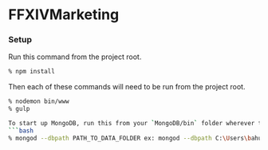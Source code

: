 # FFXIVMarketing

### Setup

Run this command from the project root.
```bash
% npm install
```

Then each of these commands will need to be run from the project root.
```bash
% nodemon bin/www
% gulp

To start up MongoDB, run this from your `MongoDB/bin` folder wherever that may be.
```bash
% mongod --dbpath PATH_TO_DATA_FOLDER ex: mongod --dbpath C:\Users\bahum\Projects\FFXIVMarketing\data\
```